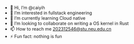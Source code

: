 - 👋 Hi, I’m @caiyih
- 👀 I’m interested in fullstack engineering
- 🌱 I’m currently learning Cloud native
- 💞️ I’m looking to collaborate on writing a OS kernel in Rust
- 📫 How to reach me 202312546@stu.neu.edu.cn
- ⚡ Fun fact: nothing is fun
